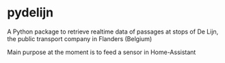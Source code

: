 # pydelijn
A Python package to retrieve realtime data of passages at stops of De Lijn, the public transport company in Flanders (Belgium)

Main purpose at the moment is to feed a sensor in Home-Assistant